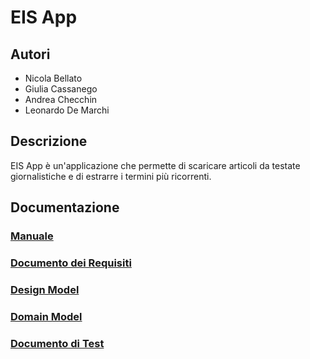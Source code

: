 # EIS App

## Autori

- Nicola Bellato
- Giulia Cassanego
- Andrea Checchin
- Leonardo De Marchi

## Descrizione

EIS App è un'applicazione che permette di scaricare articoli da testate giornalistiche e di estrarre i termini più
ricorrenti.

## Documentazione

### [Manuale](manuale.html)

### [Documento dei Requisiti](documento_requisiti.html)

### [Design Model](design_model.html)

### [Domain Model](domain_model.html)

### [Documento di Test](documento_test.html)